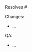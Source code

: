 <!---
Insert the issue number of the task you are completing if within this repository, or paste the url of the task.

// EXAMPLE
Resolves https://github.com/ubiquity/ts-template/issues/75
-->

Resolves #

<!---
We advise that you give a brief description of your changes, either that it meets
the specification exactly as described or what you had to do outwith the spec to resolve it.
This is not required but again, it is advised.

// EXAMPLE
Changes:
- Refactored the authentication mechanism because the auth token wasn't being properly stored.
- Removed unnecessary calls to render the login button.
-->

Changes:

- ...

<!---
NOTICE: This is required for all pull requests and will be requested by reviewers if not present.

- Include a screenshot/video or some other visual confirmation that your changes solve the task
- If this is not applicable, build a unit test to prove it works as intended

// EXAMPLE
QA:
- <url to your plugin fork or test issue in your own org showcasing the end result>
- <screenshot of some kind of UI fix>
- <E2E video of using the software>
-->

QA:

- ...
